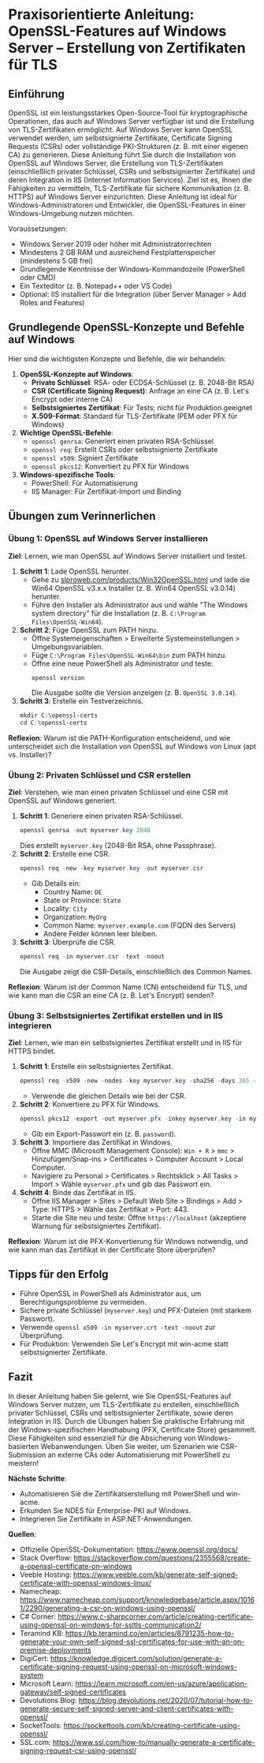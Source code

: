 # Praxisorientierte Anleitung: OpenSSL-Features auf Windows Server – Erstellung von Zertifikaten für TLS

## Einführung
OpenSSL ist ein leistungsstarkes Open-Source-Tool für kryptographische Operationen, das auch auf Windows Server verfügbar ist und die Erstellung von TLS-Zertifikaten ermöglicht. Auf Windows Server kann OpenSSL verwendet werden, um selbstsignierte Zertifikate, Certificate Signing Requests (CSRs) oder vollständige PKI-Strukturen (z. B. mit einer eigenen CA) zu generieren. Diese Anleitung führt Sie durch die Installation von OpenSSL auf Windows Server, die Erstellung von TLS-Zertifikaten (einschließlich privater Schlüssel, CSRs und selbstsignierter Zertifikate) und deren Integration in IIS (Internet Information Services). Ziel ist es, Ihnen die Fähigkeiten zu vermitteln, TLS-Zertifikate für sichere Kommunikation (z. B. HTTPS) auf Windows Server einzurichten. Diese Anleitung ist ideal für Windows-Administratoren und Entwickler, die OpenSSL-Features in einer Windows-Umgebung nutzen möchten.

Voraussetzungen:
- Windows Server 2019 oder höher mit Administratorrechten
- Mindestens 2 GB RAM und ausreichend Festplattenspeicher (mindestens 5 GB frei)
- Grundlegende Kenntnisse der Windows-Kommandozeile (PowerShell oder CMD)
- Ein Texteditor (z. B. Notepad++ oder VS Code)
- Optional: IIS installiert für die Integration (über Server Manager > Add Roles and Features)

## Grundlegende OpenSSL-Konzepte und Befehle auf Windows
Hier sind die wichtigsten Konzepte und Befehle, die wir behandeln:

1. **OpenSSL-Konzepte auf Windows**:
   - **Private Schlüssel**: RSA- oder ECDSA-Schlüssel (z. B. 2048-Bit RSA)
   - **CSR (Certificate Signing Request)**: Anfrage an eine CA (z. B. Let's Encrypt oder interne CA)
   - **Selbstsigniertes Zertifikat**: Für Tests; nicht für Produktion geeignet
   - **X.509-Format**: Standard für TLS-Zertifikate (PEM oder PFX für Windows)
2. **Wichtige OpenSSL-Befehle**:
   - `openssl genrsa`: Generiert einen privaten RSA-Schlüssel
   - `openssl req`: Erstellt CSRs oder selbstsignierte Zertifikate
   - `openssl x509`: Signiert Zertifikate
   - `openssl pkcs12`: Konvertiert zu PFX für Windows
3. **Windows-spezifische Tools**:
   - PowerShell: Für Automatisierung
   - IIS Manager: Für Zertifikat-Import und Binding

## Übungen zum Verinnerlichen

### Übung 1: OpenSSL auf Windows Server installieren
**Ziel**: Lernen, wie man OpenSSL auf Windows Server installiert und testet.

1. **Schritt 1**: Lade OpenSSL herunter.
   - Gehe zu [slproweb.com/products/Win32OpenSSL.html](https://slproweb.com/products/Win32OpenSSL.html) und lade die Win64 OpenSSL v3.x.x Installer (z. B. Win64 OpenSSL v3.0.14) herunter.
   - Führe den Installer als Administrator aus und wähle "The Windows system directory" für die Installation (z. B. `C:\Program Files\OpenSSL-Win64`).
2. **Schritt 2**: Füge OpenSSL zum PATH hinzu.
   - Öffne Systemeigenschaften > Erweiterte Systemeinstellungen > Umgebungsvariablen.
   - Füge `C:\Program Files\OpenSSL-Win64\bin` zum PATH hinzu.
   - Öffne eine neue PowerShell als Administrator und teste:
     ```powershell
     openssl version
     ```
     Die Ausgabe sollte die Version anzeigen (z. B. `OpenSSL 3.0.14`).
3. **Schritt 3**: Erstelle ein Testverzeichnis.
   ```powershell
   mkdir C:\openssl-certs
   cd C:\openssl-certs
   ```

**Reflexion**: Warum ist die PATH-Konfiguration entscheidend, und wie unterscheidet sich die Installation von OpenSSL auf Windows von Linux (apt vs. Installer)?

### Übung 2: Privaten Schlüssel und CSR erstellen
**Ziel**: Verstehen, wie man einen privaten Schlüssel und eine CSR mit OpenSSL auf Windows generiert.

1. **Schritt 1**: Generiere einen privaten RSA-Schlüssel.
   ```powershell
   openssl genrsa -out myserver.key 2048
   ```
   Dies erstellt `myserver.key` (2048-Bit RSA, ohne Passphrase).
2. **Schritt 2**: Erstelle eine CSR.
   ```powershell
   openssl req -new -key myserver.key -out myserver.csr
   ```
   - Gib Details ein:
     - Country Name: `DE`
     - State or Province: `State`
     - Locality: `City`
     - Organization: `MyOrg`
     - Common Name: `myserver.example.com` (FQDN des Servers)
     - Andere Felder können leer bleiben.
3. **Schritt 3**: Überprüfe die CSR.
   ```powershell
   openssl req -in myserver.csr -text -noout
   ```
   Die Ausgabe zeigt die CSR-Details, einschließlich des Common Names.

**Reflexion**: Warum ist der Common Name (CN) entscheidend für TLS, und wie kann man die CSR an eine CA (z. B. Let's Encrypt) senden?

### Übung 3: Selbstsigniertes Zertifikat erstellen und in IIS integrieren
**Ziel**: Lernen, wie man ein selbstsigniertes Zertifikat erstellt und in IIS für HTTPS bindet.

1. **Schritt 1**: Erstelle ein selbstsigniertes Zertifikat.
   ```powershell
   openssl req -x509 -new -nodes -key myserver.key -sha256 -days 365 -out myserver.crt
   ```
   - Verwende die gleichen Details wie bei der CSR.
2. **Schritt 2**: Konvertiere zu PFX für Windows.
   ```powershell
   openssl pkcs12 -export -out myserver.pfx -inkey myserver.key -in myserver.crt
   ```
   - Gib ein Export-Passwort ein (z. B. `password`).
3. **Schritt 3**: Importiere das Zertifikat in Windows.
   - Öffne MMC (Microsoft Management Console): `Win + R` > `mmc` > Hinzufügen/Snap-ins > Certificates > Computer Account > Local Computer.
   - Navigiere zu Personal > Certificates > Rechtsklick > All Tasks > Import > Wähle `myserver.pfx` und gib das Passwort ein.
4. **Schritt 4**: Binde das Zertifikat in IIS.
   - Öffne IIS Manager > Sites > Default Web Site > Bindings > Add > Type: HTTPS > Wähle das Zertifikat > Port: 443.
   - Starte die Site neu und teste: Öffne `https://localhost` (akzeptiere Warnung für selbstsigniertes Zertifikat).

**Reflexion**: Warum ist die PFX-Konvertierung für Windows notwendig, und wie kann man das Zertifikat in der Certificate Store überprüfen?

## Tipps für den Erfolg
- Führe OpenSSL in PowerShell als Administrator aus, um Berechtigungsprobleme zu vermeiden.
- Sichere private Schlüssel (`myserver.key`) und PFX-Dateien (mit starkem Passwort).
- Verwende `openssl x509 -in myserver.crt -text -noout` zur Überprüfung.
- Für Produktion: Verwenden Sie Let's Encrypt mit win-acme statt selbstsignierter Zertifikate.

## Fazit
In dieser Anleitung haben Sie gelernt, wie Sie OpenSSL-Features auf Windows Server nutzen, um TLS-Zertifikate zu erstellen, einschließlich privater Schlüssel, CSRs und selbstsignierter Zertifikate, sowie deren Integration in IIS. Durch die Übungen haben Sie praktische Erfahrung mit der Windows-spezifischen Handhabung (PFX, Certificate Store) gesammelt. Diese Fähigkeiten sind essenziell für die Absicherung von Windows-basierten Webanwendungen. Üben Sie weiter, um Szenarien wie CSR-Submission an externe CAs oder Automatisierung mit PowerShell zu meistern!

**Nächste Schritte**:
- Automatisieren Sie die Zertifikatserstellung mit PowerShell und win-acme.
- Erkunden Sie NDES für Enterprise-PKI auf Windows.
- Integrieren Sie Zertifikate in ASP.NET-Anwendungen.

**Quellen**:
- Offizielle OpenSSL-Dokumentation: https://www.openssl.org/docs/
- Stack Overflow: https://stackoverflow.com/questions/2355568/create-a-openssl-certificate-on-windows
- Veeble Hosting: https://www.veeble.com/kb/generate-self-signed-certificate-with-openssl-windows-linux/
- Namecheap: https://www.namecheap.com/support/knowledgebase/article.aspx/10161/2290/generating-a-csr-on-windows-using-openssl/
- C# Corner: https://www.c-sharpcorner.com/article/creating-certificate-using-openssl-on-windows-for-ssltls-communication2/
- Teramind KB: https://kb.teramind.co/en/articles/8791235-how-to-generate-your-own-self-signed-ssl-certificates-for-use-with-an-on-premise-deployments
- DigiCert: https://knowledge.digicert.com/solution/generate-a-certificate-signing-request-using-openssl-on-microsoft-windows-system
- Microsoft Learn: https://learn.microsoft.com/en-us/azure/application-gateway/self-signed-certificates
- Devolutions Blog: https://blog.devolutions.net/2020/07/tutorial-how-to-generate-secure-self-signed-server-and-client-certificates-with-openssl/
- SocketTools: https://sockettools.com/kb/creating-certificate-using-openssl/
- SSL.com: https://www.ssl.com/how-to/manually-generate-a-certificate-signing-request-csr-using-openssl/
